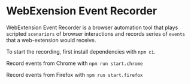 # WebExension Event Recorder

WebExtension Event Recorder is a browser automation tool that plays scripted `scenariors` of browser interactions and records series of `events` that a web-extension would receive.

To start the recording, first install dependencies with `npm ci`.

Record events from Chrome with `npm run start.chrome`

Record events from Firefox with `npm run start.firefox`
